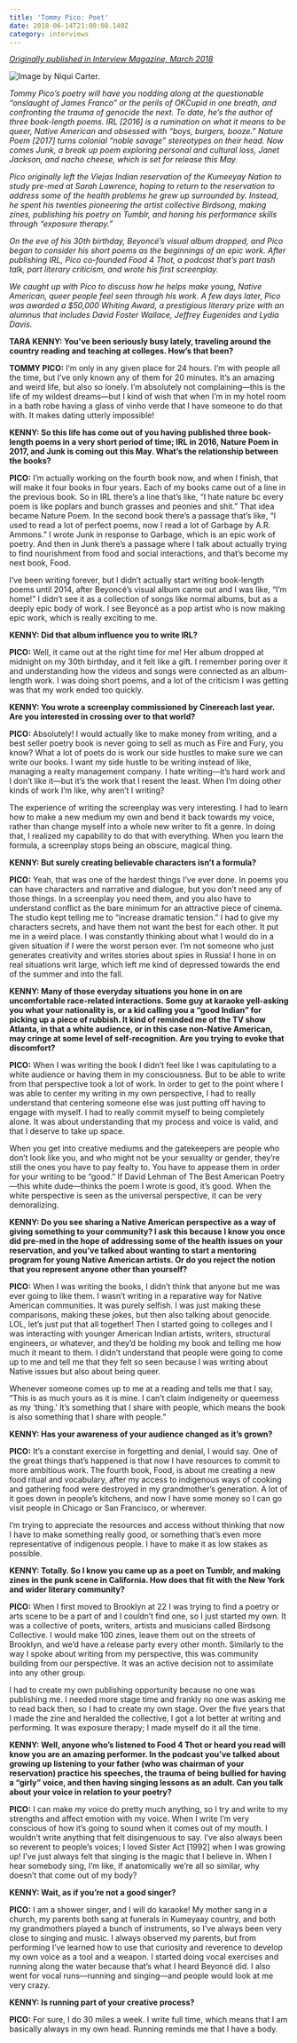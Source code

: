 ```yaml
---
title: 'Tommy Pico: Poet'
date: 2018-06-14T21:00:08.140Z
category: interviews
---
```

[_Originally published in Interview Magazine, March 2018_](https://www.interviewmagazine.com/culture/tommy-pico-native-american-beyonce-loving-poet)

![Image by Niqui Carter.](/img/tommypico.jpg)

_Tommy Pico’s poetry will have you nodding along at the questionable “onslaught of James Franco” or the perils of OKCupid in one breath, and confronting the trauma of genocide the next. To date, he’s the author of three book-length poems. IRL \[2016] is a rumination on what it means to be queer, Native American and obsessed with “boys, burgers, booze.” Nature Poem \[2017] turns colonial “noble savage” stereotypes on their head. Now comes Junk, a break up poem exploring personal and cultural loss, Janet Jackson, and nacho cheese, which is set for release this May._

_Pico originally left the Viejas Indian reservation of the Kumeeyay Nation to study pre-med at Sarah Lawrence, hoping to return to the reservation to address some of the health problems he grew up surrounded by. Instead, he spent his twenties pioneering the artist collective Birdsong, making zines, publishing his poetry on Tumblr, and honing his performance skills through “exposure therapy.”_

_On the eve of his 30th birthday, Beyoncé’s visual album dropped, and Pico began to consider his short poems as the beginnings of an epic work. After publishing IRL, Pico co-founded Food 4 Thot, a podcast that’s part trash talk, part literary criticism, and wrote his first screenplay._

_We caught up with Pico to discuss how he helps make young, Native American, queer people feel seen through his work. A few days later, Pico was awarded a $50,000 Whiting Award, a prestigious literary prize with an alumnus that includes David Foster Wallace, Jeffrey Eugenides and Lydia Davis._

**TARA KENNY: You’ve been seriously busy lately, traveling around the country reading and teaching at colleges. How’s that been?**

**TOMMY PICO:** I’m only in any given place for 24 hours. I’m with people all the time, but I’ve only known any of them for 20 minutes. It’s an amazing and weird life, but also so lonely. I’m absolutely not complaining—this is the life of my wildest dreams—but I kind of wish that when I’m in my hotel room in a bath robe having a glass of vinho verde that I have someone to do that with. It makes dating utterly impossible!

**KENNY: So this life has come out of you having published three book-length poems in a very short period of time; IRL in 2016, Nature Poem in 2017, and Junk is coming out this May. What’s the relationship between the books?**

**PICO:** I’m actually working on the fourth book now, and when I finish, that will make it four books in four years. Each of my books came out of a line in the previous book. So in IRL there’s a line that’s like, “I hate nature bc every poem is like poplars and bunch grasses and peonies and shit.” That idea became Nature Poem. In the second book there’s a passage that’s like, “I used to read a lot of perfect poems, now I read a lot of Garbage by A.R. Ammons.” I wrote Junk in response to Garbage, which is an epic work of poetry. And then in Junk there’s a passage where I talk about actually trying to find nourishment from food and social interactions, and that’s become my next book, Food.

I’ve been writing forever, but I didn’t actually start writing book-length poems until 2014, after Beyoncé’s visual album came out and I was like, “I’m home!” I didn’t see it as a collection of songs like normal albums, but as a deeply epic body of work. I see Beyoncé as a pop artist who is now making epic work, which is really exciting to me.

**KENNY: Did that album influence you to write IRL?**

**PICO:** Well, it came out at the right time for me! Her album dropped at midnight on my 30th birthday, and it felt like a gift. I remember poring over it and understanding how the videos and songs were connected as an album-length work. I was doing short poems, and a lot of the criticism I was getting was that my work ended too quickly.

**KENNY: You wrote a screenplay commissioned by Cinereach last year. Are you interested in crossing over to that world?**

**PICO:** Absolutely! I would actually like to make money from writing, and a best seller poetry book is never going to sell as much as Fire and Fury, you know? What a lot of poets do is work our side hustles to make sure we can write our books. I want my side hustle to be writing instead of like, managing a realty management company. I hate writing—it’s hard work and I don’t like it—but it’s the work that I resent the least. When I’m doing other kinds of work I’m like, why aren’t I writing?

The experience of writing the screenplay was very interesting. I had to learn how to make a new medium my own and bend it back towards my voice, rather than change myself into a whole new writer to fit a genre. In doing that, I realized my capability to do that with everything. When you learn the formula, a screenplay stops being an obscure, magical thing.

**KENNY: But surely creating believable characters isn’t a formula?**

**PICO:** Yeah, that was one of the hardest things I’ve ever done. In poems you can have characters and narrative and dialogue, but you don’t need any of those things. In a screenplay you need them, and you also have to understand conflict as the bare minimum for an attractive piece of cinema. The studio kept telling me to “increase dramatic tension.” I had to give my characters secrets, and have them not want the best for each other. It put me in a weird place. I was constantly thinking about what I would do in a given situation if I were the worst person ever. I’m not someone who just generates creativity and writes stories about spies in Russia! I hone in on real situations writ large, which left me kind of depressed towards the end of the summer and into the fall.

**KENNY: Many of those everyday situations you hone in on are uncomfortable race-related interactions. Some guy at karaoke yell-asking you what your nationality is, or a kid calling you a “good Indian” for picking up a piece of rubbish. It kind of reminded me of the TV show Atlanta, in that a white audience, or in this case non-Native American, may cringe at some level of self-recognition. Are you trying to evoke that discomfort?**

**PICO:** When I was writing the book I didn’t feel like I was capitulating to a white audience or having them in my consciousness. But to be able to write from that perspective took a lot of work. In order to get to the point where I was able to center my writing in my own perspective, I had to really understand that centering someone else was just putting off having to engage with myself. I had to really commit myself to being completely alone. It was about understanding that my process and voice is valid, and that I deserve to take up space.

When you get into creative mediums and the gatekeepers are people who don’t look like you, and who might not be your sexuality or gender, they’re still the ones you have to pay fealty to. You have to appease them in order for your writing to be “good.” If David Lehman of The Best American Poetry—this white dude—thinks the poem I wrote is good, it’s good. When the white perspective is seen as the universal perspective, it can be very demoralizing.

**KENNY: Do you see sharing a Native American perspective as a way of giving something to your community? I ask this because I know you once did pre-med in the hope of addressing some of the health issues on your reservation, and you’ve talked about wanting to start a mentoring program for young Native American artists. Or do you reject the notion that you represent anyone other than yourself?**

**PICO:** When I was writing the books, I didn’t think that anyone but me was ever going to like them. I wasn’t writing in a reparative way for Native American communities. It was purely selfish. I was just making these comparisons, making these jokes, but then also talking about genocide. LOL, let’s just put that all together! Then I started going to colleges and I was interacting with younger American Indian artists, writers, structural engineers, or whatever, and they’d be holding my book and telling me how much it meant to them. I didn’t understand that people were going to come up to me and tell me that they felt so seen because I was writing about Native issues but also about being queer.

Whenever someone comes up to me at a reading and tells me that I say, “This is as much yours as it is mine. I can’t claim indigeneity or queerness as my ‘thing.’ It’s something that I share with people, which means the book is also something that I share with people.”

**KENNY: Has your awareness of your audience changed as it’s grown?**

**PICO:** It’s a constant exercise in forgetting and denial, I would say. One of the great things that’s happened is that now I have resources to commit to more ambitious work. The fourth book, Food, is about me creating a new food ritual and vocabulary, after my access to indigenous ways of cooking and gathering food were destroyed in my grandmother’s generation. A lot of it goes down in people’s kitchens, and now I have some money so I can go visit people in Chicago or San Francisco, or wherever.

I’m trying to appreciate the resources and access without thinking that now I have to make something really good, or something that’s even more representative of indigenous people. I have to make it as low stakes as possible.

**KENNY: Totally. So I know you came up as a poet on Tumblr, and making zines in the punk scene in California. How does that fit with the New York and wider literary community?**

**PICO:** When I first moved to Brooklyn at 22 I was trying to find a poetry or arts scene to be a part of and I couldn’t find one, so I just started my own. It was a collective of poets, writers, artists and musicians called Birdsong Collective. I would make 100 zines, leave them out on the streets of Brooklyn, and we’d have a release party every other month. Similarly to the way I spoke about writing from my perspective, this was community building from our perspective. It was an active decision not to assimilate into any other group.

I had to create my own publishing opportunity because no one was publishing me. I needed more stage time and frankly no one was asking me to read back then, so I had to create my own stage. Over the five years that I made the zine and heralded the collective, I got a lot better at writing and performing. It was exposure therapy; I made myself do it all the time.

**KENNY: Well, anyone who’s listened to Food 4 Thot or heard you read will know you are an amazing performer. In the podcast you’ve talked about growing up listening to your father (who was chairman of your reservation) practice his speeches, the trauma of being bullied for having a “girly” voice, and then having singing lessons as an adult. Can you talk about your voice in relation to your poetry?**

**PICO:** I can make my voice do pretty much anything, so I try and write to my strengths and affect emotion with my voice. When I write I’m very conscious of how it’s going to sound when it comes out of my mouth. I wouldn’t write anything that felt disingenuous to say. I’ve also always been so reverent to people’s voices; I loved Sister Act \[1992] when I was growing up! I’ve just always felt that singing is the magic that I believe in. When I hear somebody sing, I’m like, if anatomically we’re all so similar, why doesn’t that come out of my body?

**KENNY: Wait, as if you’re not a good singer?**

**PICO:** I am a shower singer, and I will do karaoke! My mother sang in a church, my parents both sang at funerals in Kumeyaay country, and both my grandmothers played a bunch of instruments, so I’ve always been very close to singing and music. I always observed my parents, but from performing I’ve learned how to use that curiosity and reverence to develop my own voice as a tool and a weapon. I started doing vocal exercises and running along the water because that’s what I heard Beyoncé did. I also went for vocal runs—running and singing—and people would look at me very crazy.

**KENNY: Is running part of your creative process?**

**PICO:** For sure, I do 30 miles a week. I write full time, which means that I am basically always in my own head. Running reminds me that I have a body.
